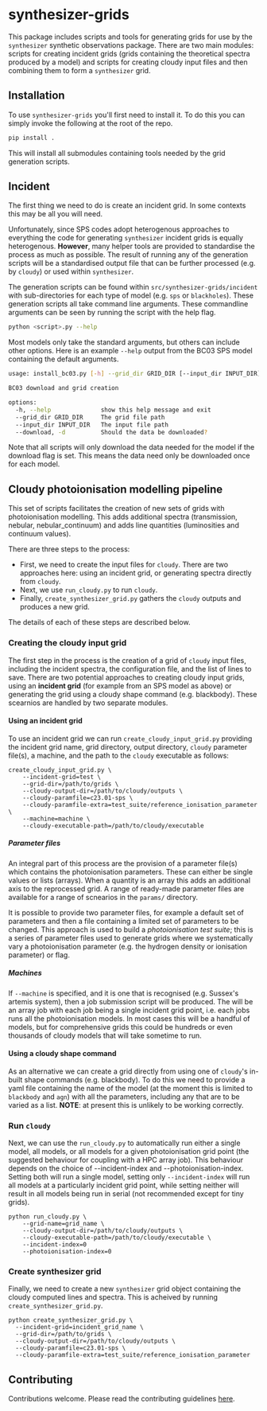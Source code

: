 # synthesizer-grids

This package includes scripts and tools for generating grids for use by the `synthesizer` synthetic observations package. There are two main modules: scripts for creating incident grids (grids containing the theoretical spectra produced by a model) and scripts for creating cloudy input files and then combining them to form a `synthesizer` grid.

## Installation

To use `synthesizer-grids` you'll first need to install it. To do this you can simply invoke the following at the root of the repo.

```sh
pip install .
```

This will install all submodules containing tools needed by the grid generation scripts.

## Incident

The first thing we need to do is create an incident grid. In some contexts this may be all you will need.

Unfortunately, since SPS codes adopt heterogenous approaches to everything the code for generating `synthesizer` incident grids is equally heterogenous. **However**, many helper tools are provided to standardise the process as much as possible. The result of running any of the generation scripts will be a standardised output file that can be further processed (e.g. by `cloudy`) or used within `synthesizer`.

The generation scripts can be found within `src/synthesizer-grids/incident` with sub-directories for each type of model (e.g. `sps` or `blackholes`). These generation scripts all take command line arguments. These commandline arguments can be seen by running the script with the help flag.

```sh
python <script>.py --help
```

Most models only take the standard arguments, but others can include other options. Here is an example `--help` output from the BC03 SPS model containing the default arguments.

```sh
usage: install_bc03.py [-h] --grid_dir GRID_DIR [--input_dir INPUT_DIR] [--download]

BC03 download and grid creation

options:
  -h, --help              show this help message and exit
  --grid_dir GRID_DIR     The grid file path
  --input_dir INPUT_DIR   The input file path
  --download, -d          Should the data be downloaded?
```

Note that all scripts will only download the data needed for the model if the download flag is set. This means the data need only be downloaded once for each model.

## Cloudy photoionisation modelling pipeline

This set of scripts facilitates the creation of new sets of grids with photoionisation modelling. This adds additional spectra (transmission, nebular, nebular_continuum) and adds line quantities (luminosities and continuum values).

There are three steps to the process:

- First, we need to create the input files for `cloudy`. There are two approaches here: using an incident grid, or generating spectra directly from `cloudy`.
- Next, we use `run_cloudy.py` to run `cloudy`.
- Finally, `create_synthesizer_grid.py` gathers the `cloudy` outputs and produces a new grid.

The details of each of these steps are described below.

### Creating the cloudy input grid

The first step in the process is the creation of a grid of `cloudy` input files, including the incident spectra, the configuration file, and the list of lines to save. There are two potential approaches to creating cloudy input grids, using an **incident grid** (for example from an SPS model as above) or generating the grid using a cloudy shape command (e.g. blackbody). These scearnios are handled by two separate modules. 

#### Using an incident grid

To use an incident grid we can run `create_cloudy_input_grid.py` providing the incident grid name, grid directory, output directory, `cloudy` parameter file(s), a machine, and the path to the `cloudy` executable as follows:

```
create_cloudy_input_grid.py \
    --incident-grid=test \
    --grid-dir=/path/to/grids \
    --cloudy-output-dir=/path/to/cloudy/outputs \
    --cloudy-paramfile=c23.01-sps \
    --cloudy-paramfile-extra=test_suite/reference_ionisation_parameter \
    --machine=machine \
    --cloudy-executable-path=/path/to/cloudy/executable
```

##### Parameter files

An integral part of this process are the provision of a parameter file(s) which contains the photoionisation parameters. These can either be single values or lists (arrays). When a quantity is an array this adds an additional axis to the reprocessed grid. A range of ready-made parameter files are available for a range of scnearios in the `params/` directory.

It is possible to provide two parameter files, for example a default set of parameters and then a file containing a limited set of parameters to be changed. This approach is used to build a *photoionisation test suite*; this is a series of parameter files used to generate grids where we systematically vary a photoionisation parameter (e.g. the hydrogen density or ionisation parameter) or flag. 

##### Machines

If `--machine` is specified, and it is one that is recognised (e.g. Sussex's artemis system), then a job submission script will be produced. The will be an array job with each job being a single incident grid point, i.e. each jobs runs all the photoionisation models. In most cases this will be a handful of models, but for comprehensive grids this could be hundreds or even thousands of cloudy models that will take sometime to run.

#### Using a cloudy shape command

As an alternative we can create a grid directly from using one of `cloudy`'s in-built shape commands (e.g. blackbody). To do this we need to provide a yaml file containing the name of the model (at the moment this is limited to `blackbody` and `agn`) with all the parameters, including any that are to be varied as a list. **NOTE**: at present this is unlikely to be working correctly.

### Run `cloudy`

Next, we can use the `run_cloudy.py` to automatically run either a single model, all models, or all models for a given photoionisation grid point (the suggested behaviour for coupling with a HPC array job). This behaviour depends on the choice of --incident-index and --photoionisation-index.
Setting both will run a single model, setting only `--incident-index` will run all models at a particularly incident grid point, while setting neither will result in all models being run in serial (not recommended except for tiny grids).

```
python run_cloudy.py \
    --grid-name=grid_name \
    --cloudy-output-dir=/path/to/cloudy/outputs \
    --cloudy-executable-path=/path/to/cloudy/executable \
    --incident-index=0
    --photoionisation-index=0
```

### Create synthesizer grid

Finally, we need to create a new `synthesizer` grid object containing the cloudy computed lines and spectra. This is acheived by running `create_synthesizer_grid.py`.

```
python create_synthesizer_grid.py \
  --incident-grid=incident_grid_name \
  --grid-dir=/path/to/grids \
  --cloudy-output-dir=/path/to/cloudy/outputs \
  --cloudy-paramfile=c23.01-sps \
  --cloudy-paramfile-extra=test_suite/reference_ionisation_parameter
```

## Contributing

Contributions welcome. Please read the contributing guidelines [here](https://github.com/flaresimulations/synthesizer/blob/main/docs/CONTRIBUTING.md).
